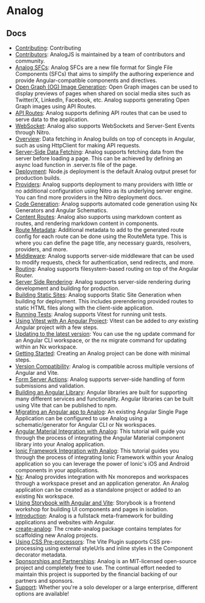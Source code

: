 # Analog

## Docs

- [Contributing](https://analogjs.org/docs/contributing): Contributing
- [Contributors](https://analogjs.org/docs/contributors): AnalogJS is maintained by a team of contributors and community.
- [Analog SFCs](https://analogjs.org/docs/experimental/sfc): Analog SFCs are a new file format for Single File Components (SFCs) that aims to simplify the authoring experience and provide Angular-compatible components and directives.
- [Open Graph (OG) Image Generation](https://analogjs.org/docs/features/api/og-image-generation): Open Graph images can be used to display previews of pages when shared on social media sites such as Twitter/X, LinkedIn, Facebook, etc. Analog supports generating Open Graph images using API Routes.
- [API Routes](https://analogjs.org/docs/features/api/overview): Analog supports defining API routes that can be used to serve data to the application.
- [WebSocket](https://analogjs.org/docs/features/api/websockets): Analog also supports WebSockets and Server-Sent Events through Nitro.
- [Overview](https://analogjs.org/docs/features/data-fetching/overview): Data fetching in Analog builds on top of concepts in Angular, such as using HttpClient for making API requests.
- [Server-Side Data Fetching](https://analogjs.org/docs/features/data-fetching/server-side-data-fetching): Analog supports fetching data from the server before loading a page. This can be achieved by defining an async load function in .server.ts file of the page.
- [Deployment](https://analogjs.org/docs/features/deployment/overview): Node.js deployment is the default Analog output preset for production builds.
- [Providers](https://analogjs.org/docs/features/deployment/providers): Analog supports deployment to many providers with little or no additional configuration using Nitro as its underlying server engine. You can find more providers in the Nitro deployment docs.
- [Code Generation](https://analogjs.org/docs/features/generation/code-generation): Analog supports automated code generation using Nx Generators and Angular Schematics.
- [Content Routes](https://analogjs.org/docs/features/routing/content): Analog also supports using markdown content as routes, and rendering markdown content in components.
- [Route Metadata](https://analogjs.org/docs/features/routing/metadata): Additional metadata to add to the generated route config for each route can be done using the RouteMeta type. This is where you can define the page title, any necessary guards, resolvers, providers, and more.
- [Middleware](https://analogjs.org/docs/features/routing/middleware): Analog supports server-side middleware that can be used to modify requests, check for authentication, send redirects, and more.
- [Routing](https://analogjs.org/docs/features/routing/overview): Analog supports filesystem-based routing on top of the Angular Router.
- [Server Side Rendering](https://analogjs.org/docs/features/server/server-side-rendering): Analog supports server-side rendering during development and building for production.
- [Building Static Sites](https://analogjs.org/docs/features/server/static-site-generation): Analog supports Static Site Generation when building for deployment. This includes prerendering provided routes to static HTML files along with the client-side application.
- [Running Tests](https://analogjs.org/docs/features/testing/overview): Analog supports Vitest for running unit tests.
- [Using Vitest with An Angular Project](https://analogjs.org/docs/features/testing/vitest): Vitest can be added to _any_ existing Angular project with a few steps.
- [Updating to the latest version](https://analogjs.org/docs/features/updating/overview): You can use the ng update command for an Angular CLI workspace, or the nx migrate command for updating within an Nx workspace.
- [Getting Started](https://analogjs.org/docs/getting-started): Creating an Analog project can be done with minimal steps.
- [Version Compatibility](https://analogjs.org/docs/guides/compatibility): Analog is compatible across multiple versions of Angular and Vite.
- [Form Server Actions](https://analogjs.org/docs/guides/forms): Analog supports server-side handling of form submissions and validation.
- [Building an Angular Library](https://analogjs.org/docs/guides/libraries): Angular libraries are built for supporting many different services and functionality. Angular libraries can be built using Vite that can be published to npm.
- [Migrating an Angular app to Analog](https://analogjs.org/docs/guides/migrating): An existing Angular Single Page Application can be configured to use Analog using a schematic/generator for Angular CLI or Nx workspaces.
- [Angular Material Integration with Analog](https://analogjs.org/docs/integrations/angular-material): This tutorial will guide you through the process of integrating the Angular Material component library into your Analog application.
- [Ionic Framework Integration with Analog](https://analogjs.org/docs/integrations/ionic): This tutorial guides you through the process of integrating Ionic Framework within your Analog application so you can leverage the power of Ionic's iOS and Android components in your applications.
- [Nx](https://analogjs.org/docs/integrations/nx): Analog provides integration with Nx monorepos and workspaces through a workspace preset and an application generator. An Analog application can be created as a standalone project or added to an existing Nx workspace.
- [Using Storybook with Angular and Vite](https://analogjs.org/docs/integrations/storybook): Storybook is a frontend workshop for building UI components and pages in isolation.
- [Introduction](https://analogjs.org/docs/introduction): Analog is a fullstack meta-framework for building applications and websites with Angular.
- [create-analog](https://analogjs.org/docs/packages/create-analog/overview): The create-analog package contains templates for scaffolding new Analog projects.
- [Using CSS Pre-processors](https://analogjs.org/docs/packages/vite-plugin-angular/css-preprocessors): The Vite Plugin supports CSS pre-processing using external styleUrls and inline styles in the Component decorator metadata.
- [Sponsorships and Partnerships](https://analogjs.org/docs/sponsoring): Analog is an MIT-licensed open-source project and completely free to use. The continual effort needed to maintain this project is supported by the financial backing of our partners and sponsors.
- [Support](https://analogjs.org/docs/support): Whether you're a solo developer or a large enterprise, different options are available!

